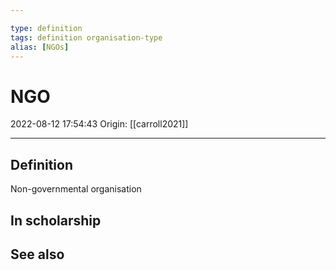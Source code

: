```yaml
---

type: definition
tags: definition organisation-type
alias: [NGOs]
---
```


# NGO

2022-08-12 17:54:43
Origin: [[carroll2021]]

---

## Definition

Non-governmental organisation

## In scholarship

## See also